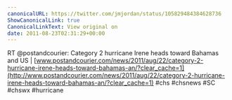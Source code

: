 ```yaml
---
canonicalURL: https://twitter.com/jmjordan/status/105829484384628736
ShowCanonicalLink: true
CanonicalLinkText: View original on
date: 2011-08-23T02:31:29+00:00
---
```

RT @postandcourier: Category 2 hurricane Irene heads toward Bahamas and US | [www.postandcourier.com/news/2011/aug/22/category-2-hurricane-irene-heads-toward-bahamas-an/?clear_cache=1](http://www.postandcourier.com/news/2011/aug/22/category-2-hurricane-irene-heads-toward-bahamas-an/?clear_cache=1) #chs #chsnews #SC #chswx #hurricane